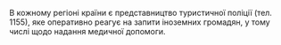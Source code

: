 В кожному регіоні країни є представництво туристичної поліції (тел. 1155), яке оперативно реагує на запити іноземних громадян, у тому числі щодо надання медичної допомоги.